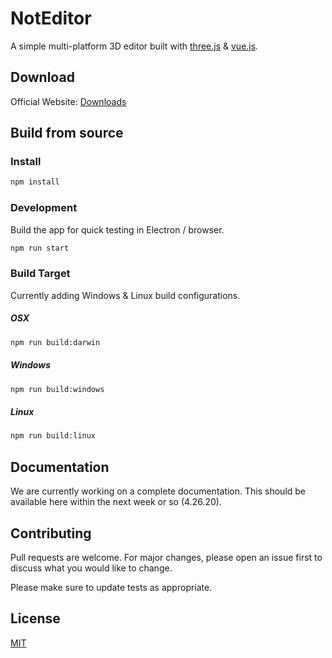 # NotEditor

A simple multi-platform 3D editor built with [three.js](https://threejs.org/) & [vue.js](https://vuejs.org/).

## Download

Official Website: [Downloads](https://notchris.net/noteditor)

## Build from source

### Install

```bash
npm install
```

### Development
Build the app for quick testing in Electron / browser.

```bash
npm run start
```

### Build Target
Currently adding Windows & Linux build configurations.
##### OSX
```bash
npm run build:darwin
```
##### Windows
```bash
npm run build:windows
```
##### Linux
```bash
npm run build:linux
```
## Documentation

We are currently working on a complete documentation. This should be available here within the next week or so (4.26.20).

## Contributing
Pull requests are welcome. For major changes, please open an issue first to discuss what you would like to change.

Please make sure to update tests as appropriate.

## License
[MIT](https://choosealicense.com/licenses/mit/)